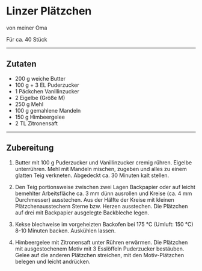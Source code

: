# Linzer Plätzchen

von meiner Oma

Für ca. 40 Stück

---

## Zutaten

- 200 g weiche Butter
- 100 g + 3 EL Puderzucker
- 1 Päckchen Vanillinzucker
- 2 Eigelbe (Größe M)
- 250 g Mehl
- 100 g gemahlene Mandeln
- 150 g Himbeergelee
- 2 TL Zitronensaft

---

## Zubereitung

1. Butter mit 100 g Puderzucker und Vanillinzucker cremig rühren. Eigelbe unterrühren. Mehl mit Mandeln mischen, zugeben und alles zu einem glatten Teig verkneten. Abgedeckt ca. 30 Minuten kalt stellen.

2. Den Teig portionsweise zwischen zwei Lagen Backpapier oder auf leicht bemehlter Arbeitsfläche ca. 3 mm dünn ausrollen und Kreise (ca. 4 mm Durchmesser) ausstechen. Aus der Hälfte der Kreise mit kleinen Plätzchenausstechern Sterne bzw. Herzen ausstechen. Die Plätzchen auf drei mit Backpapier ausgelegte Backbleche legen.

3. Kekse blechweise im vorgeheizten Backofen bei 175 °C (Umluft: 150 °C) 8-10 Minuten backen. Auskühlen lassen.

4. Himbeergelee mit Zitronensaft unter Rühren erwärmen. Die Plätzchen mit ausgestochenem Motiv mit 3 Esslöffeln Puderzucker bestäuben. Gelee auf die anderen Plätzchen streichen, mit den Motiv-Plätzchen belegen und leicht andrücken.
